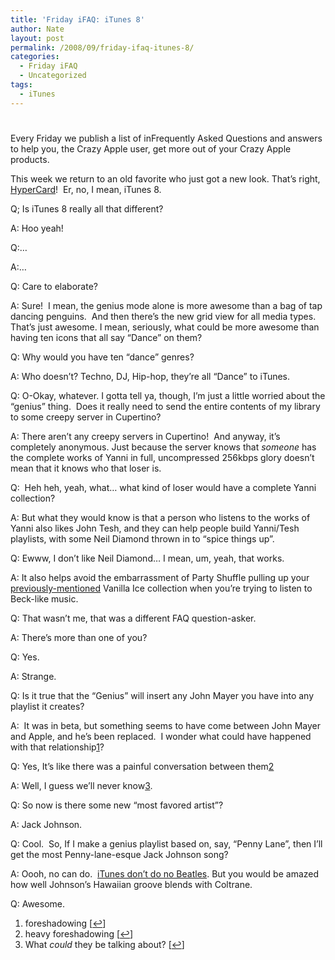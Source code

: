 ```yaml
---
title: 'Friday iFAQ: iTunes 8'
author: Nate
layout: post
permalink: /2008/09/friday-ifaq-itunes-8/
categories:
  - Friday iFAQ
  - Uncategorized
tags:
  - iTunes
---
```

# 

Every Friday we publish a list of inFrequently Asked Questions and answers to help you, the Crazy Apple user, get more out of your Crazy Apple products.

This week we return to an old favorite who just got a new look. That’s right, [HyperCard][1]!  Er, no, I mean, iTunes 8.

 [1]: http://runrev.com/home/product-family/

Q; Is iTunes 8 really all that different?

A: Hoo yeah!

Q:…

A:…

Q: Care to elaborate?

A: Sure!  I mean, the genius mode alone is more awesome than a bag of tap dancing penguins.  And then there’s the new grid view for all media types. That’s just awesome. I mean, seriously, what could be more awesome than having ten icons that all say “Dance” on them?

Q: Why would you have ten “dance” genres?

A: Who doesn’t? Techno, DJ, Hip-hop, they’re all “Dance” to iTunes.

Q: O-Okay, whatever. I gotta tell ya, though, I’m just a little worried about the “genius” thing.  Does it really need to send the entire contents of my library to some creepy server in Cupertino?

A: There aren’t any creepy servers in Cupertino!  And anyway, it’s completely anonymous. Just because the server knows that *someone* has the complete works of Yanni in full, uncompressed 256kbps glory doesn’t mean that it knows who that loser is.

Q:  Heh heh, yeah, what… what kind of loser would have a complete Yanni collection?

A: But what they would know is that a person who listens to the works of Yanni also likes John Tesh, and they can help people build Yanni/Tesh playlists, with some Neil Diamond thrown in to “spice things up”.

Q: Ewww, I don’t like Neil Diamond… I mean, um, yeah, that works.

A: It also helps avoid the embarrassment of Party Shuffle pulling up your [previously-mentioned][2] Vanilla Ice collection when you’re trying to listen to Beck-like music.

 [2]: http://crazyapplenews.com/2008/08/friday-ifaq-itunes/

Q: That wasn’t me, that was a different FAQ question-asker.

A: There’s more than one of you?

Q: Yes.

A: Strange.

Q: Is it true that the “Genius” will insert any John Mayer you have into any playlist it creates?

A:  It was in beta, but something seems to have come between John Mayer and Apple, and he’s been replaced.  I wonder what could have happened with that relationship[1][3]?

 [3]: #footnote_0_151 "foreshadowing"

Q: Yes, It’s like there was a painful conversation between them[2][4]

 [4]: #footnote_1_151 "heavy foreshadowing"

A: Well, I guess we’ll never know[3][5].

 [5]: #footnote_2_151 "What could they be talking about?"

Q: So now is there some new “most favored artist”?

A: Jack Johnson.

Q: Cool.  So, If I make a genius playlist based on, say, “Penny Lane”, then I’ll get the most Penny-lane-esque Jack Johnson song?

A: Oooh, no can do.  [iTunes don’t do no Beatles][6]. But you would be amazed how well Johnson’s Hawaiian groove blends with Coltrane.

 [6]: http://blogs.pcworld.com/staffblog/archives/007713.html

Q: Awesome.

1.  foreshadowing [[↩][7]]
2.  heavy foreshadowing [[↩][8]]
3.  What *could* they be talking about? [[↩][9]]

 [7]: #identifier_0_151
 [8]: #identifier_1_151
 [9]: #identifier_2_151